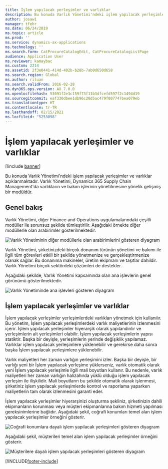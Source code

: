 ```yaml
---
title: İşlem yapılacak yerleşimler ve varlıklar
description: Bu konuda Varlık Yönetimi'ndeki işlem yapılacak yerleşimler ve varlıklar açıklanmaktadır. Varlık Yönetimi, Dynamics 365 Supply Chain Management'da varlıkların ve bakım işlerinin yönetilmesine yönelik gelişmiş bir modüldür.
author: josaw1
manager: tfehr
ms.date: 06/24/2019
ms.topic: article
ms.prod: ''
ms.service: dynamics-ax-applications
ms.technology: ''
ms.search.form: CatProcureCatalogEdit, CatProcureCatalogListPage
audience: Application User
ms.reviewer: kamaybac
ms.custom: 2214
ms.assetid: 2f3e0441-414d-402b-b28b-7ab0d650d658
ms.search.region: Global
ms.author: riluan
ms.search.validFrom: 2016-02-28
ms.dyn365.ops.version: AX 7.0.0
ms.openlocfilehash: 53091f2e3c159f73f11b3dfcefd597f2c1494d19
ms.sourcegitcommit: eaf330dbee1db96c20d5ac479f007747bea079eb
ms.translationtype: HT
ms.contentlocale: tr-TR
ms.lasthandoff: 02/15/2021
ms.locfileid: "5253098"
---
```

# <a name="functional-locations-and-assets"></a>İşlem yapılacak yerleşimler ve varlıklar

[!include [banner](../../includes/banner.md)]

 

Bu konuda Varlık Yönetimi'ndeki işlem yapılacak yerleşimler ve varlıklar açıklanmaktadır. Varlık Yönetimi, Dynamics 365 Supply Chain Management'da varlıkların ve bakım işlerinin yönetilmesine yönelik gelişmiş bir modüldür.

## <a name="overview"></a>Genel bakış

Varlık Yönetimi, diğer Finance and Operations uygulamalarındaki çeşitli modüller ile sorunsuz şekilde tümleştirilir. Aşağıdaki örnekte diğer modüllerle olan arabirimler gösterilmektedir.

![Varlık Yönetiminin diğer modüllerle olan arabirimlerini gösteren diyagram](media/01-overview-image.png)

Varlık Yönetimi, şirketinizdeki birçok donanım türünün yönetimi ve bakımı ile ilgili tüm görevleri etkili bir şekilde yönetmenize ve gerçekleştirmenize olanak sağlar. Bu donanıma makineler, üretim ekipmanı ve taşıtlar dahildir. Varlık Yönetimi birçok sektördeki çözümleri de destekler.

Aşağıdaki şekilde, Varlık Yönetimi kapsamında olan ana işlevlerin genel görünümü gösterilmektedir.

![Varlık Yönetiminde ana işlevleri gösteren diyagram](media/02-overview-image.png)

## <a name="functional-locations-and-assets"></a>İşlem yapılacak yerleşimler ve varlıklar

İşlem yapılacak yerleşimler yerleşimlerdeki varlıkları yönetmek için kullanılır. Bu yönetim, İşlem yapılacak yerleşimlerdeki varlık maliyetlerinin izlenmesini içerir. İşlem yapılacak yerleşimler hiyerarşik olarak yapılandırılır ve yerleşimlerin alt yerleşimleri olabilir. İşlem yapılacak yerleşimlerin yapısı statiktir. Başka bir deyişle, yerleşimlerin yerinde değişiklik yapılamaz. Varlıklar işlem yapılacak yerleşimlere yüklenebilir ve gerekirse daha sonra başka İşlem yapılacak yerleşimlere yüklenebilir.

Varlık maliyetleri her zaman varlığın yerleşimini izler. Başka bir deyişle, bir varlığı yeni bir İşlem yapılacak yerleşime yüklerseniz, varlık otomatik olarak yeni İşlem yapılacak yerleşimle ilgili mali boyutları kullanır. Bu nedenle, varlık maliyetleri her zaman varlığın halizahırda yüklü olduğu işlem yapılacak yerleşim ile ilişkilidir. Mali boyutların bu şekilde otomatik olarak işlenmesi, şirketiniz işlem yapılacak yerleşimlerde kontrol ve raporlama yaparken maliyetlerin tam olarak izlenmesini garanti eder.

İşlem yapılacak yerleşimler hiyerarşinizi oluşturma şekliniz, şirketinizin dahili ekipmanların korunması veya müşteri ekipmanlarına bakım hizmeti yapılması gereksinimlerine bağlıdır. Aşağıdaki şekil, coğrafi konumları temel alan işlem yapılacak yerleşimler örneğini gösterir.

![Coğrafi konumlara dayalı işlem yapılacak yerleşimleri gösteren diyagram](media/03-overview-image.png)

Aşağıdaki şekil, müşterileri temel alan işlem yapılacak yerleşimler örneğini gösterir.

![Müşterilere dayalı işlem yapılacak yerleşimleri gösteren diyagram](media/04-overview-image.png)


[!INCLUDE[footer-include](../../../includes/footer-banner.md)]